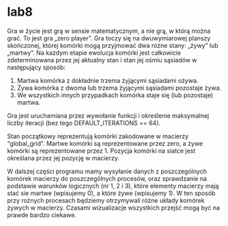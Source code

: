 # lab8

Gra w życie jest grą w sensie matematycznym, a nie grą, w którą można grać. To jest gra „zero player”. Gra toczy się na dwuwymiarowej planszy skończonej, której komórki mogą przyjmować dwa różne stany: „żywy” lub „martwy”. Na każdym etapie ewolucja komórki jest całkowicie zdeterminowana przez jej aktualny stan i stan jej ośmiu sąsiadów w następujący sposób: 
1) Martwa komórka z dokładnie trzema żyjącymi sąsiadami ożywa.
2) Żywa komórka z dwoma lub trzema żyjącymi sąsiadami pozostaje żywa.
3) We wszystkich innych przypadkach komórka staje się (lub pozostaje) martwa.

Gra jest uruchamiana przez wywołanie funkcji i określenie maksymalnej liczby iteracji (bez tego DEFAULT_ITERATIONS == 64). 

Stan początkowy reprezentują komórki zakodowane w macierzy "global_grid". Martwe komórki są reprezentowane przez zero, a żywe komórki są reprezentowane przez 1. Pozycja komórki na siatce jest określana przez jej pozycję w macierzy.

W dalszej części programu mamy wysyłanie danych z poszczególnych komórek macierzy do poszczególnych procesów, oraz sprawdzanie na podstawie warunków logicznych (nr 1, 2 i 3), które elementy macierzy mają stać sie martwe (wpisujemy 0), a które żywe (wpisujemy 1). W ten sposób przy rożnych procesach będziemy otrzymywali różne układy komórek żywych w macierzy. Czasami wizualizacje wszystkich przejść mogą być na prawde bardzo ciekawe.




